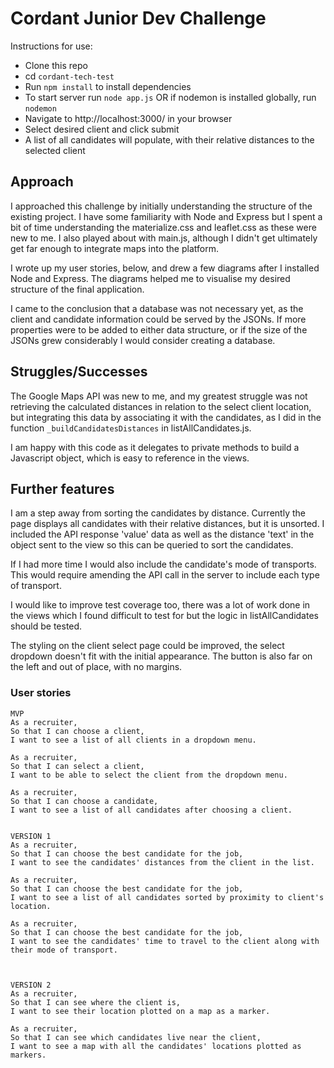 # Cordant Junior Dev Challenge

Instructions for use:
- Clone this repo
- cd `cordant-tech-test`
- Run `npm install` to install dependencies
- To start server run `node app.js` OR if nodemon is installed globally, run `nodemon`
- Navigate to http://localhost:3000/ in your browser
- Select desired client and click submit
- A list of all candidates will populate, with their relative distances to the selected client

## Approach
I approached this challenge by initially understanding the structure of the existing project. I have some familiarity with Node and Express but I spent a bit of time understanding the materialize.css and leaflet.css as these were new to me. I also played about with main.js, although I didn't get ultimately get far enough to integrate maps into the platform.

I wrote up my user stories, below, and drew a few diagrams after I installed Node and Express. The diagrams helped me to visualise my desired structure of the final application.

I came to the conclusion that a database was not necessary yet, as the client and candidate information could be served by the JSONs. If more properties were to be added to either data structure, or if the size of the JSONs grew considerably I would consider creating a database.


## Struggles/Successes
The Google Maps API was new to me, and my greatest struggle was not retrieving the calculated distances in relation to the select client location, but integrating this data by associating it with the candidates, as I did in the function `_buildCandidatesDistances` in listAllCandidates.js.  

I am happy with this code as it delegates to private methods to build a Javascript object, which is easy to reference in the views.  

## Further features
I am a step away from sorting the candidates by distance. Currently the page displays all candidates with their relative distances, but it is unsorted. I included the API response 'value' data as well as the distance 'text' in the object sent to the view so this can be queried to sort the candidates.

If I had more time I would also include the candidate's mode of transports. This would require amending the API call in the server to include each type of transport.  

I would like to improve test coverage too, there was a lot of work done in the views which I found difficult to test for but the logic in listAllCandidates should be tested.  

The styling on the client select page could be improved, the select dropdown doesn't fit with the initial appearance. The button is also far on the left and out of place, with no margins.   

### User stories
```
MVP
As a recruiter,  
So that I can choose a client,  
I want to see a list of all clients in a dropdown menu.  

As a recruiter,  
So that I can select a client,  
I want to be able to select the client from the dropdown menu.  

As a recruiter,  
So that I can choose a candidate,  
I want to see a list of all candidates after choosing a client.  


VERSION 1  
As a recruiter,  
So that I can choose the best candidate for the job,  
I want to see the candidates' distances from the client in the list.  

As a recruiter,  
So that I can choose the best candidate for the job,  
I want to see a list of all candidates sorted by proximity to client's location.  

As a recruiter,  
So that I can choose the best candidate for the job,  
I want to see the candidates' time to travel to the client along with their mode of transport.  



VERSION 2  
As a recruiter,  
So that I can see where the client is,  
I want to see their location plotted on a map as a marker.  

As a recruiter,  
So that I can see which candidates live near the client,  
I want to see a map with all the candidates' locations plotted as markers.  
```
